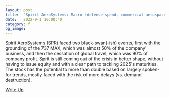 ```yaml
---
layout: post
title:  "Spirit AeroSystems: Macro (defense spend, commercial aerospace production) and idio (lower cost basis, higher revenue potential across segments) moving in the right direction for SPR (up and to the right)."
date:   2022-9-1 10:00:40
category: f
og_image:
---
```


Spirit AeroSystems (SPR) faced two black-swan(-ish) events, first with the grounding of the 737 MAX, which was almost 50% of the company' business, and then the cessation of global travel, which was 90% of company profit. Sprit is still coming out of the crisis in better shape, without having to issue equity and with a clear path to tackling 2025's maturities. The stock has the potential to more than double based on largely spoken-for trends, mostly faced with the risk of more delays (vs. demand destruction).


<a href="https://csahil.github.io/assets/SPR.pdf">Write Up</a>
